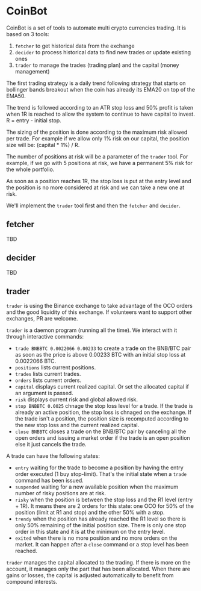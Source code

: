 # CoinBot

CoinBot is a set of tools to automate multi crypto currencies
trading. It is based on 3 tools:

1. `fetcher` to get historical data from the exchange
2. `decider` to process historical data to find new trades or update
   existing ones
3. `trader` to manage the trades (trading plan) and the capital (money
   management)

The first trading strategy is a daily trend following strategy that
starts on bollinger bands breakout when the coin has already its EMA20
on top of the EMA50.

The trend is followed according to an ATR stop loss and 50% profit is
taken when 1R is reached to allow the system to continue to have
capital to invest. R = entry - initial stop.

The sizing of the position is done according to the maximum risk
allowed per trade. For example if we allow only 1% risk on our
capital, the position size will be: (capital * 1%) / R.

The number of positions at risk will be a parameter of the `trader`
tool. For example, if we go with 5 positions at risk, we have a
permanent 5% risk for the whole portfolio.

As soon as a position reaches 1R, the stop loss is put at the entry
level and the position is no more considered at risk and we can take
a new one at risk.

We'll implement the `trader` tool first and then the `fetcher` and
`decider`.

## fetcher

TBD

## decider

TBD

## trader

`trader` is using the Binance exchange to take advantage of the OCO
orders and the good liquidity of this exchange. If volunteers want to
support other exchanges, PR are welcome.

`trader` is a daemon program (running all the time). We interact with
it through interactive commands:

* `trade BNBBTC 0.0022066 0.00233` to create a trade on the BNB/BTC
  pair as soon as the price is above 0.00233 BTC with an initial stop
  loss at 0.0022066 BTC.
* `positions` lists current positions.
* `trades` lists current trades.
* `orders` lists current orders.
* `capital` displays current realized capital. Or set the allocated
  capital if an argument is passed.
* `risk` displays current risk and global allowed risk.
* `stop BNBBTC 0.0025` chnage the stop loss level for a trade. If the
  trade is already an active position, the stop loss is chnaged on the
  exchange. If the trade isn't a position, the position size is
  recomputed according to the new stop loss and the current realized
  capital.
* `close BNBBTC` closes a trade on the BNB/BTC pair by canceling all
  the open orders and issuing a market order if the trade is an open
  position else it just cancels the trade.

A trade can have the following states:

* `entry` waiting for the trade to become a position by having the
  entry order executed (1 buy stop-limit). That's the initial state
  when a `trade` command has been issued.
* `suspended` waiting for a new available position when the maximum
  number of risky positions are at risk.
* `risky` when the position is between the stop loss and the R1 level
  (entry + 1R). It means there are 2 orders for this state: one OCO
  for 50% of the position (limit at R1 and stop) and the other 50%
  with a stop.
* `trendy` when the position has already reached the R1 level so there
  is only 50% remaining of the initial position size. There is only
  one stop order in this state and it is at the minimum on the entry
  level.
* `exited` when there is no more position and no more orders on the
  market. It can happen after a `close` command or a stop level has
  been reached.

`trader` manages the capital allocated to the trading. If there is
more on the account, it manages only the part that has been
allocated. When there are gains or losses, the capital is adjusted
automatically to benefit from compound interests.
